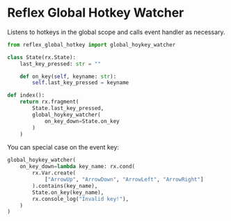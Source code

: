 # Reflex Global Hotkey Watcher

Listens to hotkeys in the global scope and calls event handler as necessary.

```python
from reflex_global_hotkey import global_hoykey_watcher

class State(rx.State):
    last_key_pressed: str = ""

    def on_key(self, keyname: str):
        self.last_key_pressed = keyname

def index():
    return rx.fragment(
        State.last_key_pressed,
        global_hoykey_watcher(
            on_key_down=State.on_key
        )
    )
```

You can special case on the event key:

```python
global_hoykey_watcher(
    on_key_down=lambda key_name: rx.cond(
        rx.Var.create(
            ["ArrowUp", "ArrowDown", "ArrowLeft", "ArrowRight"]
        ).contains(key_name),
        State.on_key(key_name),
        rx.console_log("Invalid key!"),
    )
)
```
